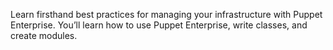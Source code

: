 Learn firsthand best practices for managing your infrastructure with Puppet Enterprise. You’ll learn how to use Puppet Enterprise, write classes, and create modules.